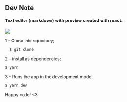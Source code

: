 ## Dev Note
#### Text editor (markdown) with preview created with react.
![](https://i.imgur.com/qW4tFHA.png)


1 - Clone this repository;
```shell
  $ git clone
```

2 - install as dependencies;
```shel
$ yarn
```

3 - Runs the app in the development mode.<br />
```shell
$ yarn dev
```

Happy code! <3
